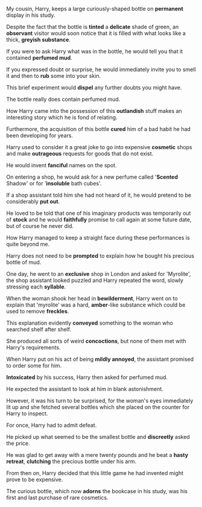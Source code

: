 My cousin, Harry, keeps a large curiously-shaped bottle on **permanent** display in his study.

Despite the fact that the bottle is **tinted** a **delicate** shade of green, an **observant** visitor would soon notice that it is filled with what looks like a thick, **greyish substance**.

If you were to ask Harry what was in the bottle, he would tell you that it contained **perfumed mud**.

If you expressed doubt or surprise, he would immediately invite you to smell it and then to **rub** some into your skin.

This brief experiment would **dispel** any further doubts you might have.

The bottle really does contain perfumed mud.

How Harry came into the possession of this **outlandish** stuff makes an interesting story which he is fond of relating.

Furthermore, the acquisition of this bottle **cured** him of a bad habit he had been developing for years.

Harry used to consider it a great joke to go into expensive **cosmetic** shops and make **outrageous** requests for goods that do not exist.

He would invent **fanciful** names on the spot.

On entering a shop, he would ask for a new perfume called '**Scented** Shadow' or for '**insoluble** bath cubes'.

If a shop assistant told him she had not heard of it, he would pretend to be considerably **put out**.

He loved to be told that one of his imaginary products was temporarily out of **stock** and he would **faithfully** promise to call again at some future date, but of course he never did.

How Harry managed to keep a straight face during these performances is quite beyond me.

Harry does not need to be **prompted** to explain how he bought his precious bottle of mud.

One day, he went to an **exclusive** shop in London and asked for 'Myrolite', the shop assistant looked puzzled and Harry repeated the word, slowly stressing each **syllable**.

When the woman shook her head in **bewilderment**, Harry went on to explain that 'myrolite' was a hard, **amber**-like substance which could be used to remove **freckles**.

This explanation evidently **conveyed** something to the woman who searched shelf after shelf.

She produced all sorts of weird **concoctions**, but none of them met with Harry's requirements.

When Harry put on his act of being **mildly annoyed**, the assistant promised to order some for him.

**Intoxicated** by his success, Harry then asked for perfumed mud.

He expected the assistant to look at him in blank astonishment.

However, it was his turn to be surprised, for the woman's eyes immediately lit up and she fetched several bottles which she placed on the counter for Harry to inspect.

For once, Harry had to admit defeat.

He picked up what seemed to be the smallest bottle and **discreetly** asked the price.

He was glad to get away with a mere twenty pounds and he beat a **hasty retreat**, **clutching** the precious bottle under his arm.

From then on, Harry decided that this little game he had invented might prove to be expensive.

The curious bottle, which now **adorns** the bookcase in his study, was his first and last purchase of rare cosmetics.